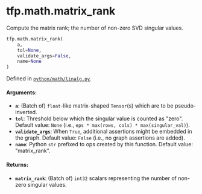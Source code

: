 <div itemscope itemtype="http://developers.google.com/ReferenceObject">
<meta itemprop="name" content="tfp.math.matrix_rank" />
<meta itemprop="path" content="Stable" />
</div>

# tfp.math.matrix_rank

Compute the matrix rank; the number of non-zero SVD singular values.

``` python
tfp.math.matrix_rank(
    a,
    tol=None,
    validate_args=False,
    name=None
)
```



Defined in [`python/math/linalg.py`](https://github.com/tensorflow/probability/tree/master/tensorflow_probability/python/math/linalg.py).

<!-- Placeholder for "Used in" -->


#### Arguments:

* <b>`a`</b>: (Batch of) `float`-like matrix-shaped `Tensor`(s) which are to be
  pseudo-inverted.
* <b>`tol`</b>: Threshold below which the singular value is counted as "zero".
  Default value: `None` (i.e., `eps * max(rows, cols) * max(singular_val)`).
* <b>`validate_args`</b>: When `True`, additional assertions might be embedded in the
  graph.
  Default value: `False` (i.e., no graph assertions are added).
* <b>`name`</b>: Python `str` prefixed to ops created by this function.
  Default value: "matrix_rank".


#### Returns:

* <b>`matrix_rank`</b>: (Batch of) `int32` scalars representing the number of non-zero
  singular values.